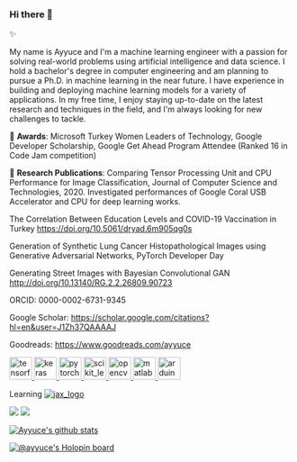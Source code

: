 ### Hi there 👋

✨ 

My name is Ayyuce and I'm a machine learning engineer with a passion for solving real-world problems using artificial intelligence and data science. I hold a bachelor's degree in computer engineering and am planning to pursue a Ph.D. in machine learning in the near future. I have experience in building and deploying machine learning models for a variety of applications. In my free time, I enjoy staying up-to-date on the latest research and techniques in the field, and I'm always looking for new challenges to tackle.


👯 **Awards**: Microsoft Turkey Women Leaders of Technology, Google Developer Scholarship, Google Get Ahead Program Attendee (Ranked 16 in Code Jam competition)


🔭 **Research Publications**: 
Comparing Tensor Processing Unit and CPU Performance for Image Classification, Journal of Computer Science and Technologies, 2020. Investigated performances of Google Coral USB Accelerator and CPU for deep learning works.

The Correlation Between Education Levels and COVID-19 Vaccination in Turkey https://doi.org/10.5061/dryad.6m905qg0s

Generation of Synthetic Lung Cancer Histopathological Images using Generative Adversarial Networks, PyTorch Developer Day

Generating Street Images with Bayesian Convolutional GAN http://doi.org/10.13140/RG.2.2.26809.90723


ORCID: 0000-0002-6731-9345

Google Scholar: https://scholar.google.com/citations?hl=en&user=J1Zh37QAAAAJ

Goodreads: https://www.goodreads.com/ayyuce


<p align="left">
  <a href="https://www.tensorflow.org" target="_blank"> <img src="https://www.vectorlogo.zone/logos/tensorflow/tensorflow-icon.svg" alt="tensorflow" width="40" height="40"/><a href="https://keras.io/" target="_blank"> <img src="https://upload.wikimedia.org/wikipedia/commons/a/ae/Keras_logo.svg" alt="keras" width="40" height="40"/> </a><a href="https://pytorch.org/" target="_blank"> <img src="https://www.vectorlogo.zone/logos/pytorch/pytorch-icon.svg" alt="pytorch" width="40" height="40"/> </a><a href="https://scikit-learn.org/" target="_blank"> <img src="https://upload.wikimedia.org/wikipedia/commons/0/05/Scikit_learn_logo_small.svg" alt="scikit_learn" width="40" height="40"/> </a> <a href="https://opencv.org/" target="_blank"> <img src="https://www.vectorlogo.zone/logos/opencv/opencv-icon.svg" alt="opencv" width="40" height="40"/> </a> <a href="https://www.mathworks.com/" target="_blank"> <img src="https://upload.wikimedia.org/wikipedia/commons/2/21/Matlab_Logo.png" alt="matlab" width="40" height="40"/> </a> <a href="https://www.arduino.cc/" target="_blank"> <img src="https://cdn.worldvectorlogo.com/logos/arduino-1.svg" alt="arduino" width="40" height="40"/> </a> </p>
  
 Learning [![jax_logo](https://user-images.githubusercontent.com/8023150/176311153-09f72c26-34de-4722-8db1-1d4c47428465.png)](https://github.com/google/jax)


![](https://komarev.com/ghpvc/?username=ayyucedemirbas) [![](https://img.shields.io/twitter/follow/demirbasayyuce?style=social)](https://www.twitter.com/demirbasayyuce)


[![Ayyuce's github stats](https://github-readme-stats.vercel.app/api?username=ayyucedemirbas)](https://github.com/anuraghazra/github-readme-stats)

[![@ayyuce's Holopin board](https://holopin.io/api/user/board?user=ayyuce)](https://holopin.io/@ayyuce)
